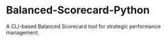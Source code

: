# Balanced-Scorecard-Python
A CLI-based Balanced Scorecard tool for strategic performance management.
